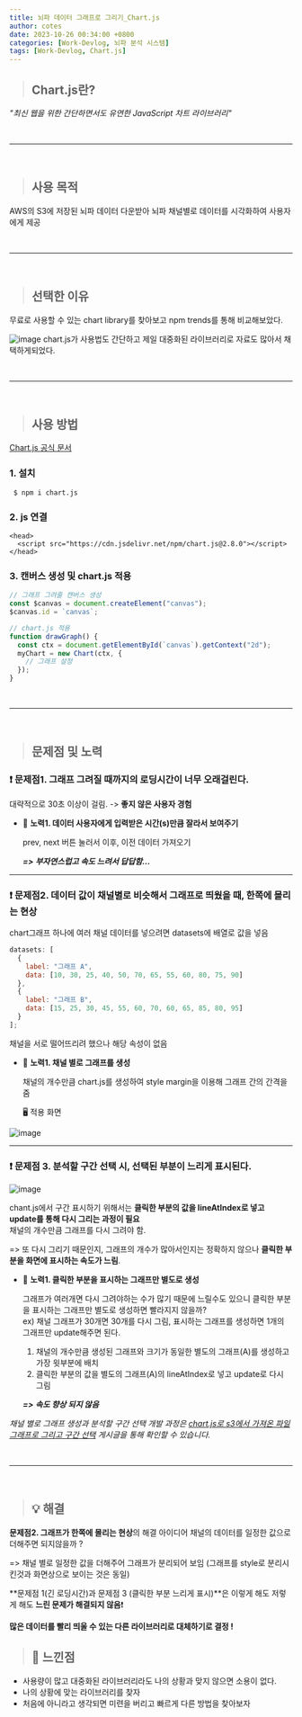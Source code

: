 ```yaml
---
title: 뇌파 데이터 그래프로 그리기_Chart.js
author: cotes
date: 2023-10-26 00:34:00 +0800
categories: [Work-Devlog, 뇌파 분석 시스템]
tags: [Work-Devlog, Chart.js]
---
```


<!-- 프로젝트 작업하면서 했던 고민, 어떻게 해결했는지에 대한 내용이 담겨져있습니다. -->

> ## Chart.js란?

_"최신 웹을 위한 간단하면서도 유연한 JavaScript 차트 라이브러리"_

<br/>

---

<br/>

> ## 사용 목적

AWS의 S3에 저장된 뇌파 데이터 다운받아 뇌파 채널별로 데이터를 시각화하여 사용자에게 제공

<br/>

---

<br/>

> ## 선택한 이유

무료로 사용할 수 있는 chart library를 찾아보고 npm trends를 통해 비교해보았다.

![image](https://github.com/hajung00/React-Sleact/assets/66300154/7923df64-6574-46cf-ad17-33bcd5411f0e)
chart.js가 사용법도 간단하고 제일 대중화된 라이브러리로 자료도 많아서 채택하게되었다.

<br/>

---

<br/>

> ## 사용 방법

[Chart.js 공식 문서](https://www.chartjs.org/docs/latest/)

### 1. 설치

```
 $ npm i chart.js
```

### 2. js 연결

```
<head>
  <script src="https://cdn.jsdelivr.net/npm/chart.js@2.8.0"></script>
</head>
```

### 3. 캔버스 생성 및 chart.js 적용

```javascript
// 그래프 그려줄 캔버스 생성
const $canvas = document.createElement("canvas");
$canvas.id = `canvas`;

// chart.js 적용
function drawGraph() {
  const ctx = document.getElementById(`canvas`).getContext("2d");
  myChart = new Chart(ctx, {
    // 그래프 설정
  });
}
```

<br/>

---

<br/>

> ## 문제점 및 노력

### ❗ 문제점1. 그래프 그려질 때까지의 로딩시간이 너무 오래걸린다.

대략적으로 30초 이상이 걸림. -> **좋지 않은 사용자 경험**

- 📝 **노력1. 데이터 사용자에게 입력받은 시간(s)만큼 잘라서 보여주기**

  prev, next 버튼 눌러서 이후, 이전 데이터 가져오기

  **_=> 부자연스럽고 속도 느려서 답답함…_**

---

### ❗ 문제점2. 데이터 값이 채널별로 비슷해서 그래프로 띄웠을 때, 한쪽에 몰리는 현상

chart그래프 하나에 여러 채널 데이터를 넣으려면 datasets에 배열로 값을 넣음

```javascript
datasets: [
  {
    label: "그래프 A",
    data: [10, 30, 25, 40, 50, 70, 65, 55, 60, 80, 75, 90]
  },
  {
    label: "그래프 B",
    data: [15, 25, 30, 45, 55, 60, 70, 60, 65, 85, 80, 95]
  }
];
```

채널을 서로 떨어뜨리려 했으나 해당 속성이 없음

- 📝 **노력1. 채널 별로 그래프를 생성**

  채널의 개수만큼 chart.js를 생성하여 style margin을 이용해 그래프 간의 간격을 줌

  🖥️ 적용 화면

![image](https://github.com/hajung00/React-Sleact/assets/66300154/3e5a6296-48a7-48e7-b51b-c88450d6952d)

---

### ❗ 문제점 3. 분석할 구간 선택 시, 선택된 부분이 느리게 표시된다.

![image](https://github.com/hajung00/React-Sleact/assets/66300154/c478e110-2bf1-4773-ae57-0b86f699220e)

chant.js에서 구간 표시하기 위해서는 **클릭한 부분의 값을 lineAtIndex로 넣고 update를 통해 다시 그리는 과정이 필요**<br/>채널의 개수만큼 그래프를 다시 그려야 함.

=> 또 다시 그리기 때문인지, 그래프의 개수가 많아서인지는 정확하지 않으나 **클릭한 부분을 화면에 표시하는 속도가 느림**.

- 📝 **노력1. 클릭한 부분을 표시하는 그래프만 별도로 생성**

  그래프가 여러개면 다시 그려야하는 수가 많기 때문에 느릴수도 있으니 클릭한 부분을 표시하는 그래프만 별도로 생성하면 빨라지지 않을까?<br/>ex) 채널 그래프가 30개면 30개를 다시 그림, 표시하는 그래프를 생성하면 1개의 그래프만 update해주면 된다.

  1. 채널의 개수만큼 생성된 그래프와 크기가 동일한 별도의 그래프(A)를 생성하고 가장 윗부분에 배치<br/>
  2. 클릭한 부분의 값을 별도의 그래프(A)의 lineAtIndex로 넣고 update로 다시 그림

  **_=> 속도 향상 되지 않음_**

  <!-- 링크 첨부 해야함! -->

_채널 별로 그래프 생성과 분석할 구간 선택 개발 과정은 [chart.js로 s3에서 가져온 파일 그래프로 그리고 구간 선택](https://hajung00.github.io/posts/chart.js/) 게시글을 통해 확인할 수 있습니다._

<br/>

---

<br/>

> ## 💡 해결

**문제점2. 그래프가 한쪽에 몰리는 현상**의 해결 아이디어
채널의 데이터를 일정한 값으로 더해주면 되지않을까 ?

=> 채널 별로 일정한 값을 더해주어 그래프가 분리되어 보임 (그래프를 style로 분리시킨것과 화면상으로 보이는 것은 동일)

**문제점 1(긴 로딩시간)과 문제점 3 (클릭한 부분 느리게 표시)**은 이렇게 해도 저렇게 해도 **느린 문제가 해결되지 않음**❗

**많은 데이터를 빨리 띄울 수 있는 다른 라이브러리로 대체하기로 결정 !**

> ## 📝 느낀점

- 사용량이 많고 대중화된 라이브러리라도 나의 상황과 맞지 않으면 소용이 없다.
- 나의 상황에 맞는 라이브러리를 찾자
- 처음에 아니라고 생각되면 미련을 버리고 빠르게 다른 방법을 찾아보자
